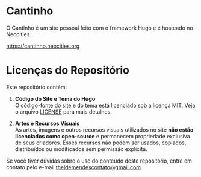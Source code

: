 # Cantinho
O Cantinho é um site pessoal feito com o framework Hugo e é hosteado no Neocities.

https://cantinho.neocities.org

# Licenças do Repositório

Este repositório contém:

1. **Código do Site e Tema do Hugo**  
   O código-fonte do site e do tema está licenciado sob a licença MIT. Veja o arquivo [LICENSE](./LICENSE) para mais detalhes.

2. **Artes e Recursos Visuais**  
   As artes, imagens e outros recursos visuais utilizados no site **não estão licenciados como open-source** e permanecem propriedade exclusiva de seus criadores. Esses recursos não podem ser usados, copiados, distribuídos ou modificados sem permissão explícita.

Se você tiver dúvidas sobre o uso do conteúdo deste repositório, entre em contato pelo e-mail theldemendescontato@gmail.com
